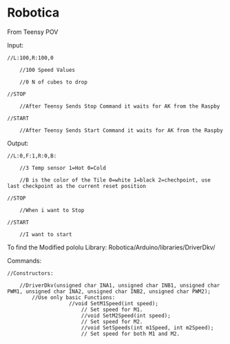 # Robotica

From Teensy POV

Input: 

	//L:100,R:100,0
		
		//100 Speed Values
				
		//0 N of cubes to drop
				
	//STOP
		
		//After Teensy Sends Stop Command it waits for AK from the Raspby
				
	//START
		
		//After Teensy Sends Start Command it waits for AK from the Raspby
				
    
Output:

	//L:0,F:1,R:0,B:
		
		//3 Temp sensor 1=Hot 0=Cold
				
		//B is the color of the Tile 0=white 1=black 2=chechpoint, use last checkpoint as the current reset position
				
	//STOP
		
		//When i want to Stop
				
	//START
		
		//I want to start
				

To find the Modified pololu Library: Robotica/Arduino/libraries/DriverDkv/

Commands:

	//Constructors:

		//DriverDkv(unsigned char INA1, unsigned char INB1, unsigned char PWM1, unsigned char INA2, unsigned char INB2, unsigned char PWM2);
			//Use only basic Functions:
						//void SetM1Speed(int speed); 
							// Set speed for M1.
    						//void SetM2Speed(int speed); 
							// Set speed for M2.
    						//void SetSpeeds(int m1Speed, int m2Speed);
							// Set speed for both M1 and M2.

	

